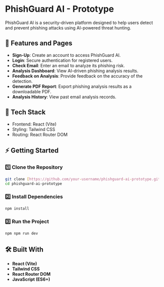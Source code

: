 # PhishGuard AI - Prototype

PhishGuard AI is a security-driven platform designed to help users detect and prevent phishing attacks using AI-powered threat hunting.

## 📄 Features and Pages

- **Sign-Up**: Create an account to access PhishGuard AI.
- **Login**: Secure authentication for registered users.
- **Check Email**: Enter an email to analyze its phishing risk.
- **Analysis Dashboard**: View AI-driven phishing analysis results.
- **Feedback on Analysis**: Provide feedback on the accuracy of the detection.
- **Generate PDF Report**: Export phishing analysis results as a downloadable PDF.
- **Analysis History**: View past email analysis records.

## 📌 Tech Stack

- Frontend: React (Vite)
- Styling: Tailwind CSS
- Routing: React Router DOM

## ⚡ Getting Started

### 1️⃣ Clone the Repository

```bash
git clone [https://github.com/your-username/phishguard-ai-prototype.git](https://github.com/your-username/phishguard-ai-prototype.git)
cd phishguard-ai-prototype
```

### 2️⃣ Install Dependencies
```bash
npm install
```

### 3️⃣ Run the Project
```bash
npm npm run dev
```

## 🛠️ Built With

- **React (Vite)**
- **Tailwind CSS**
- **React Router DOM**
- **JavaScript (ES6+)**
